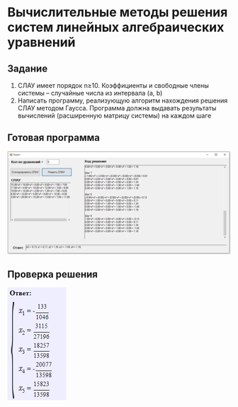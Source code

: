 # Вычислительные методы решения систем линейных алгебраических уравнений

## Задание
1. СЛАУ имеет порядок n≥10. Коэффициенты и свободные члены системы – случайные числа из интервала (a, b) 
2.	Написать программу, реализующую алгоритм нахождения решения СЛАУ методом Гаусса. Программа должна выдавать результаты вычислений (расширенную матрицу системы) на каждом шаге

## Готовая программа
![](./doc/Result.png)

## Проверка решения
![](./doc/CheckResult.png)